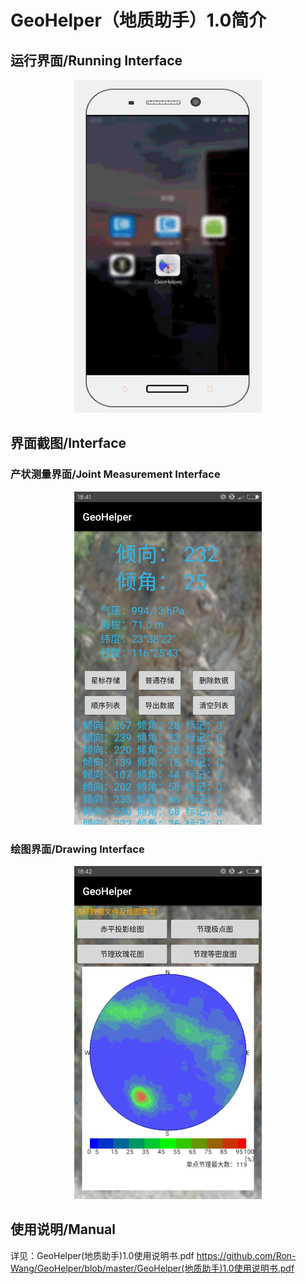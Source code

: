 # GeoHelper（地质助手）1.0简介
## 运行界面/Running Interface

<div align="center">
  <img src=https://github.com/Ron-Wang/GeoHelper/blob/master/Image/result.gif width=300dp height=533dp>
</div>

## 界面截图/Interface

### 产状测量界面/Joint Measurement Interface

<div align="center">
  <img src=https://github.com/Ron-Wang/GeoHelper/blob/master/Image/001产状测量.png width=300dp height=533dp>
</div>

### 绘图界面/Drawing Interface

<div align="center">
  <img src=https://github.com/Ron-Wang/GeoHelper/blob/master/Image/002绘图-05.png width=300dp height=533dp>
</div>

## 使用说明/Manual

详见：GeoHelper(地质助手)1.0使用说明书.pdf
https://github.com/Ron-Wang/GeoHelper/blob/master/GeoHelper(地质助手)1.0使用说明书.pdf
